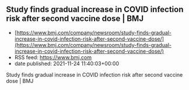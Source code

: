## Study finds gradual increase in COVID infection risk after second vaccine dose | BMJ
 - [https://www.bmj.com/company/newsroom/study-finds-gradual-increase-in-covid-infection-risk-after-second-vaccine-dose/](https://www.bmj.com/company/newsroom/study-finds-gradual-increase-in-covid-infection-risk-after-second-vaccine-dose/)
 - RSS feed: https://www.bmj.com
 - date published: 2021-11-24 11:40:03+00:00

Study finds gradual increase in COVID infection risk after second vaccine dose | BMJ

